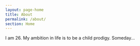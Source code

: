 ```yaml
---
layout: page-home
title: About
permalink: /about/
section: Home
---
```

<!--
<img class='inset right' src='/1.jpg' title='Piyush Ahuja' width='200px'  /> 
-->
I am 26. My ambition in life is to be a child prodigy. Someday...




